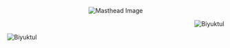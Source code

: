 <p align="center">
  <img src="https://images.unsplash.com/photo-1576504365365-091376931772?ixlib=rb-4.0.3&ixid=MnwxMjA3fDB8MHxwaG90by1wYWdlfHx8fGVufDB8fHx8&auto=format&fit=crop&w=2030&q=80" alt="Masthead Image" >
</p>


<p>&nbsp;<img align="right" src="https://github-readme-stats.vercel.app/api?username=Biyuktul&show_icons=true&theme=dark&locale=en" alt="Biyuktul" /></p>

<p><img align="left" src="https://github-readme-streak-stats.herokuapp.com/?user=Biyuktul&theme=dark" alt="Biyuktul" /></p>
